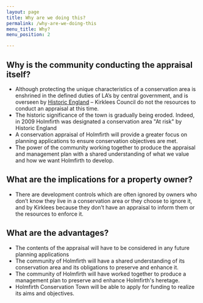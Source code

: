 ```yaml
---
layout: page
title: Why are we doing this?
permalink: /why-are-we-doing-this
menu_title: Why?
menu_position: 2

---
```


## Why is the community conducting the appraisal itself?


* Although protecting the unique characteristics of a conservation area is enshrined in the defined duties of LA’s by central government, and is overseen by [Historic England](https://historicengland.org.uk/advice/planning/conservation-areas/) – Kirklees Council do not the resources to conduct an appraisal at this time.
* The historic significance of the town is gradually being eroded. Indeed, in 2009 Holmfirth was designated a conservation area "At risk" by Historic England
* A conservation appraisal of Holmfirth will provide a greater focus on planning applications to ensure conservation objectives are met. 
* The power of the community working together to produce the appraisal and management plan with a shared understanding of what we value and how we want Holmfirth to develop.

## What are the implications for a property owner?

* There are development controls which are often ignored by owners who don’t know they live in a conservation area or they choose to ignore it, and by Kirklees because they don’t have an appraisal to inform them or the resources to enforce it.


## What are the advantages?

* The contents of the appraisal will have to be considered in any future planning applications
* The community of Holmfirth will have a shared understanding of its conservation area and its obligations to preserve and enhance it.
* The community of Holmfirth will have worked together to produce a management plan to preserve and enhance Holmfirth's heretage.
* Holmfirth Conservation Town will be able to apply for funding to realize its aims and objectives.
